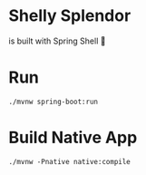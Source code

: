 # Shelly Splendor
is built with Spring Shell 🐚

# Run
```
./mvnw spring-boot:run
```

# Build Native App
```
./mvnw -Pnative native:compile
```

